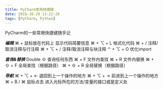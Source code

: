 ```yaml
---
title: PyCharm常用快捷键
date: 2018-10-29 13:22:28
tags: [PyCharm, Python]
---
```


PyCharm的一些常用快捷键随手记

<!-- more -->

***编辑***
⌘ + 鼠标放在代码上         显示代码简要信息
⌘ + ⌥ + L                格式化代码
⌘ + /                    注释/取消注释与行注释
⌘ + ⌥ + /                注释/取消注释与块注释
⌃ + ⌥ + O                优化import

***查询&替换***
Double ⇧                 查询任何东西
⌘ + F                    文件内查找
⌘ + R                    文件内替换
⌘ + ⇧ + F                全局查找（根据路径）
⌘ + ⇧ + R                全局替换（根据路径）

***导航***
⌘ + ⌥ + ←                退回到上一个操作的地方
⌘ + ⌥ + →                前进到上一个操作的地方
⌘ + B / ⌘ 鼠标点击        进入光标所在的方法/变量的接口或是定义处